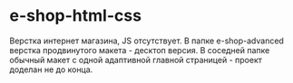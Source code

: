 # e-shop-html-css
Верстка интернет магазина, JS отсутствует. В папке e-shop-advanced верстка продвинутого макета - десктоп версия. В соседней папке обычный макет с одной адаптивной главной страницей - проект доделан не до конца.
